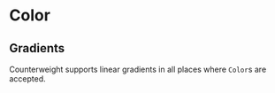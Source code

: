 # Color

## Gradients

Counterweight supports linear gradients
in all places where `Color`s are accepted.
